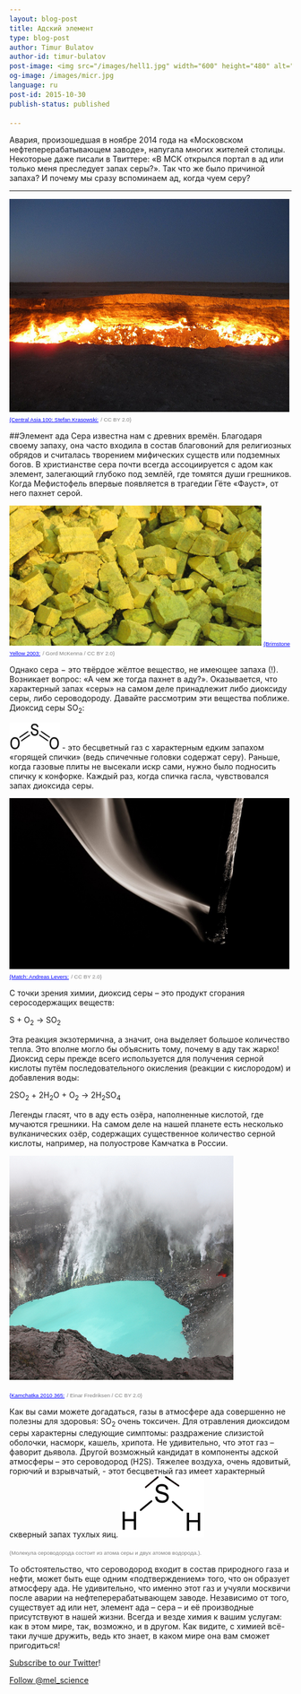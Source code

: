 ```yaml
---
layout: blog-post
title: Адский элемент
type: blog-post
author: Timur Bulatov
author-id: timur-bulatov
post-image: <img src="/images/hell1.jpg" width="600" height="480" alt="hell">
og-image: /images/micr.jpg
language: ru
post-id: 2015-10-30
publish-status: published

---
```

Авария, произошедшая в ноябре 2014 года на «Московском нефтеперерабатывающем заводе», напугала многих жителей столицы.  Некоторые даже писали в Твиттере: «В МСК открылся портал в ад или только меня преследует запах серы?». Так что же было причиной запаха? И почему мы сразу вспоминаем ад, когда чуем серу?

<!-- more -->


---
<img src="/images/hell1.jpg" width="500" height="380" alt="hell">
<a href="https://www.flickr.com/photos/rapidtravelchai/6086389269/in/photolist" style="color:blue; font-family:Helvetica; font-size:0.7em">{Central Asia 100: Stefan Krasowski:</a> <span style="color:grey; font-family:Helvetica; font-size:0.7em;">/ CC BY 2.0} </span>

##Элемент ада
Сера известна нам с древних времён. Благодаря своему запаху, она часто входила в состав благовоний для религиозных обрядов и считалась творением мифических существ или подземных богов.
В христианстве сера почти всегда ассоциируется с адом как элемент, залегающий глубоко под землёй, где томятся души грешников. Когда Мефистофель впервые появляется в трагедии Гёте «Фауст», от него пахнет серой.


<img src="/images/hell2.jpg" width="450" height="250" alt="hell">
<a href="https://www.flickr.com/photos/gord99/290014769/in/photolist" style="color:blue; font-family:Helvetica; font-size:0.7em">{Brimstone Yellow 2003:</a> <span style="color:grey; font-family:Helvetica; font-size:0.7em;">/ Gord McKenna / CC BY 2.0} </span>

Однако сера − это твёрдое жёлтое вещество, не имеющее запаха (!). Возникает вопрос: «А чем же тогда пахнет в аду?». Оказывается, что характерный запах «серы» на самом деле принадлежит либо диоксиду серы, либо сероводороду. Давайте рассмотрим эти вещества поближе. 
Диоксид серы SO<sub>2</sub>:


<img src="/images/hell3.png" width="90" height="50" alt="hell"> - это бесцветный газ с характерным едким запахом «горящей спички» (ведь спичечные головки содержат серу). Раньше, когда газовые плиты не высекали искр сами, нужно было подносить спичку к конфорке. Каждый раз, когда спичка гасла, чувствовался запах диоксида серы.

<img src="/images/hell4.jpg" width="500" height="305" alt="hell">
<a href="https://www.flickr.com/photos/96dpi/2476839380/in/photolist" style="color:blue; font-family:Helvetica; font-size:0.7em">{Match: Andreas Levers:</a> <span style="color:grey; font-family:Helvetica; font-size:0.7em;">/ CC BY 2.0} </span>

С точки зрения химии, диоксид серы – это продукт сгорания серосодержащих веществ:

S + O<sub>2</sub> → SO<sub>2</sub> 

Эта реакция экзотермична, а значит, она выделяет большое количество тепла. Это вполне могло бы объяснить тому, почему в аду так жарко!
Диоксид серы прежде всего используется для получения серной кислоты путём последовательного окисления (реакции с кислородом) и добавления воды:

2SO<sub>2</sub> + 2H<sub>2</sub>O + O<sub>2</sub> → 2H<sub>2</sub>SO<sub>4</sub>

Легенды гласят, что в аду есть озёра, наполненные кислотой, где мучаются грешники. На самом деле на нашей планете есть несколько вулканических озёр, содержащих существенное количество серной кислоты, например, на полуострове Камчатка в России.


<img src="/images/hell5.jpg" width="400" height="400" alt="hell">

<a href="https://www.flickr.com/photos/wild_speedy/5280885221/in/photolist-93DVcc-8zB9UY" style="color:blue; font-family:Helvetica; font-size:0.7em">{Kamchatka 2010 365:</a> <span style="color:grey; font-family:Helvetica; font-size:0.7em;">/ Einar Fredriksen / CC BY 2.0} </span>

Как вы сами можете догадаться, газы в атмосфере ада совершенно не полезны для здоровья: SO<sub>2</sub> очень токсичен. Для отравления диоксидом серы характерны следующие симптомы: раздражение слизистой оболочки, насморк, кашель, хрипота. Не удивительно, что этот газ – фаворит дьявола.
Другой возможный кандидат в компоненты адской атмосферы – это сероводород (H2S). Тяжелее воздуха, очень ядовитый, горючий и взрывчатый, - этот бесцветный газ имеет характерный скверный запах тухлых яиц. 
<img src="/images/hell6.png" width="150" height="110" alt="hell">

<span style="color:grey; font-family:Helvetica; font-size:0.7em;">(Молекула сероводорода состоит из атома серы и двух атомов водорода.).</span>

То обстоятельство, что сероводород входит в состав природного газа и нефти, может быть еще одним «подтверждением» того, что он образует атмосферу ада. Не удивительно, что именно этот газ и учуяли москвичи после аварии на нефтеперерабатывающем заводе. 
Независимо от того, существует ад или нет, элемент ада – сера – и её производные присутствуют в нашей жизни.
Всегда и везде химия к вашим услугам: как в этом мире, так, возможно, и в другом.
Как видите, с химией всё-таки лучше дружить, ведь кто знает, в каком мире она вам сможет пригодиться!
<br/>

<a href="https://twitter.com/mel_science">Subscribe to our Twitter</a>!

<!-- Begin Twitter follow -->
<a href="https://twitter.com/mel_science" class="twitter-follow-button" data-show-count="false" data-size="large">Follow @mel_science</a>
<script>!function(d,s,id){var js,fjs=d.getElementsByTagName(s)[0],p=/^http:/.test(d.location)?'http':'https';if(!d.getElementById(id)){js=d.createElement(s);js.id=id;js.src=p+'://platform.twitter.com/widgets.js';fjs.parentNode.insertBefore(js,fjs);}}(document, 'script', 'twitter-wjs');</script>
<!-- End Twitter follow -->
